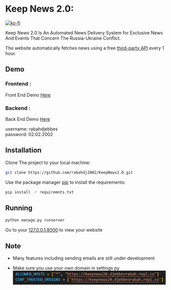 # Keep News 2.0:

[![ko-fi](https://ko-fi.com/img/githubbutton_sm.svg)](https://ko-fi.com/K3K8EMH3R)

Keep News 2.0 Is An Automated News Delivery System for Exclusive News And Events That Concern The Russia-Ukraine Conflict.

The website automatically fetches news using a free [third-party API](https://rapidapi.com/contextualwebsearch/api/web-search/) every 1 hour.

## Demo

### Frontend :
Front End Demo [Here](https://keepnews20.djebbesrabah.repl.co/)
### Backend :
Back End Demo [Here](https://keepnews20.djebbesrabah.repl.co/admin/dashboard/)

username: rabahdjebbes <br />
password: 02.02.2002



## Installation

Clone The project to your local machine:

```bash
git clone https://github.com/rabahdj2002/KeepNews2.0.git
```

Use the package manager [pip](https://pip.pypa.io/en/stable/) to install the requirements:

```bash
pip install -r requiremnts.txt
```

## Running

```bash
python manage.py runserver
```

Go to your [127.0.0.1:8000](http://127.0.0.1:8000/) to view your website

## Note
- Many features including sending emails are still under development

- Make sure you use your own domain in settings.py
![settings.py](settings_allowed_hosts.PNG)
